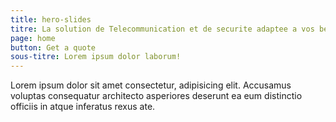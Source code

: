 ```yaml
---
title: hero-slides
titre: La solution de Telecommunication et de securite adaptee a vos besoins.
page: home
button: Get a quote
sous-titre: Lorem ipsum dolor laborum!
---
```

Lorem ipsum dolor sit amet consectetur, adipisicing elit. Accusamus voluptas consequatur architecto asperiores deserunt ea eum distinctio officiis in atque inferatus rexus ate.